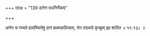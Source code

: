 +++
title = "139 दानेन वधनिर्णेकम्"

+++

अनेन च गम्यते प्रायश्चित्तेषु दानं प्रथमकल्पिकम्, येन तदभावे कृच्छ्रम् इह शास्ति ॥ ११.१३८ ॥